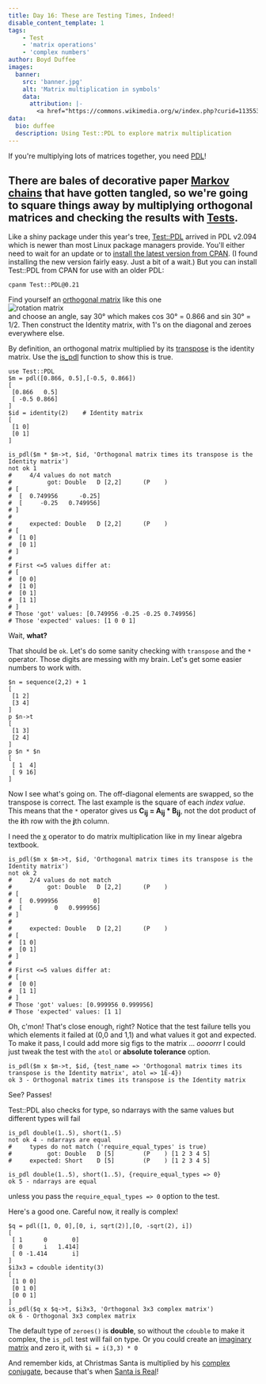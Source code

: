 ```yaml
---
title: Day 16: These are Testing Times, Indeed!
disable_content_template: 1
tags:
    - Test
    - 'matrix operations'
    - 'complex numbers'
author: Boyd Duffee
images:
  banner:
    src: 'banner.jpg'
    alt: 'Matrix multiplication in symbols'
    data:
      attribution: |-
        <a href="https://commons.wikimedia.org/w/index.php?curid=113553734">Matrix multiplication</a>" by <a href="https://commons.wikimedia.org/w/index.php?title=User:Brigban&action=edit&redlink=1">Brigban</a> is marked with <a href="https://creativecommons.org/publicdomain/zero/1.0/deed.en/?ref=openverse">CC0 1.0 </a>
data:
  bio: duffee
  description: Using Test::PDL to explore matrix multiplication
---
```


If you're multiplying lots of matrices together, you need [PDL](https://metacpan.org/pod/PDL)!

There are bales of decorative paper [Markov chains](https://en.wikipedia.org/wiki/Markov_chain) that have gotten tangled,
so we're going to square things away by multiplying orthogonal matrices and checking the results with
[Tests](https://en.wikipedia.org/wiki/Test-driven_development).
---

Like a shiny package under this year's tree,
[Test::PDL](https://metacpan.org/pod/Test::PDL) arrived in PDL v2.094 which is newer than most Linux package managers provide.
You'll either need to wait for an update or to [install the latest version from CPAN](https://pdl.perl.org/?page=install).
(I found installing the new version fairly easy. Just a bit of a wait.)
But you can install Test::PDL from CPAN for use with an older PDL:

    cpanm Test::PDL@0.21

Find yourself an [orthogonal matrix](https://en.wikipedia.org/wiki/Orthogonal_matrix) like this one  
<img src="https://latex.codecogs.com/svg.latex?\left[\begin{array}{cc} \cos\theta &\sin\theta \\ -\sin\theta &\cos\theta \end{array}\right]" title="rotation matrix" />  
and choose an angle, say 30&deg; which makes cos 30&deg; = 0.866 and sin 30&deg; = 1/2.
Then construct the Identity matrix, with 1's on the diagonal and zeroes everywhere else.

By definition, an orthogonal matrix multiplied by its
[transpose](https://metacpan.org/pod/PDL::Basic#transpose) is the identity matrix.
Use the [is_pdl](https://metacpan.org/pod/Test::PDL#is_pdl) function to show this is true.

    use Test::PDL
    $m = pdl([0.866, 0.5],[-0.5, 0.866])
    [
     [0.866   0.5]
     [ -0.5 0.866]
    ]
    $id = identity(2)    # Identity matrix
    [
     [1 0]
     [0 1]
    ]

    is_pdl($m * $m->t, $id, 'Orthogonal matrix times its transpose is the Identity matrix')
    not ok 1
    #     4/4 values do not match
    #          got: Double   D [2,2]      (P    )
    # [
    #  [  0.749956      -0.25]
    #  [     -0.25   0.749956]
    # ]
    #
    #     expected: Double   D [2,2]      (P    )
    # [
    #  [1 0]
    #  [0 1]
    # ]
    #
    # First <=5 values differ at:
    # [
    #  [0 0]
    #  [1 0]
    #  [0 1]
    #  [1 1]
    # ]
    # Those 'got' values: [0.749956 -0.25 -0.25 0.749956]
    # Those 'expected' values: [1 0 0 1]

Wait, **what?**

That should be `ok`. Let's do some sanity checking with `transpose` and the `*` operator.
Those digits are messing with my brain. Let's get some easier numbers to work with.

    $n = sequence(2,2) + 1
    [
     [1 2]
     [3 4]
    ]
    p $n->t
    [
     [1 3]
     [2 4]
    ]
    p $n * $n
    [
     [ 1  4]
     [ 9 16]
    ]

Now I see what's going on.
The off-diagonal elements are swapped, so the transpose is correct. 
The last example is the square of each _index value_.
This means that the `*` operator gives us
**C<span style="vertical-align:sub">ij</span> = A<span style="vertical-align:sub">ij</span> * B<span style="vertical-align:sub">ij</span>**,
not the dot product of the **i**th row with the **j**th column.

I need the [x](https://metacpan.org/pod/PDL::Primitive#x) operator to do matrix multiplication like in my linear algebra textbook.

    is_pdl($m x $m->t, $id, 'Orthogonal matrix times its transpose is the Identity matrix')
    not ok 2
    #     2/4 values do not match
    #          got: Double   D [2,2]      (P    )
    # [
    #  [  0.999956          0]
    #  [         0   0.999956]
    # ]
    #
    #     expected: Double   D [2,2]      (P    )
    # [
    #  [1 0]
    #  [0 1]
    # ]
    #
    # First <=5 values differ at:
    # [
    #  [0 0]
    #  [1 1]
    # ]
    # Those 'got' values: [0.999956 0.999956]
    # Those 'expected' values: [1 1]

Oh, c'mon! That's close enough, right?
Notice that the test failure tells you which elements it failed at (0,0 and 1,1) and what values it got and expected.
To make it pass, I could add more sig figs to the matrix ... _oooorrr_ I could just tweak the test
with the `atol` or **absolute tolerance** option.

    is_pdl($m x $m->t, $id, {test_name => 'Orthogonal matrix times its transpose is the Identity matrix', atol => 1E-4})
    ok 3 - Orthogonal matrix times its transpose is the Identity matrix

See? Passes!

Test::PDL also checks for type, so ndarrays with the same values but different types will fail

    is_pdl double(1..5), short(1..5)
    not ok 4 - ndarrays are equal
    #     types do not match ('require_equal_types' is true)
    #          got: Double   D [5]        (P    ) [1 2 3 4 5]
    #     expected: Short    D [5]        (P    ) [1 2 3 4 5]

    is_pdl double(1..5), short(1..5), {require_equal_types => 0}
    ok 5 - ndarrays are equal

unless you pass the `require_equal_types => 0` option to the test.

Here's a good one. Careful now, it really is complex!

    $q = pdl([1, 0, 0],[0, i, sqrt(2)],[0, -sqrt(2), i])
    [
     [ 1      0       0]
     [ 0      i   1.414]
     [ 0 -1.414       i]
    ]
    $i3x3 = cdouble identity(3)
    [
     [1 0 0]
     [0 1 0]
     [0 0 1]
    ]
    is_pdl($q x $q->t, $i3x3, 'Orthogonal 3x3 complex matrix')
    ok 6 - Orthogonal 3x3 complex matrix

The default type of `zeroes()` is **double**, so without the `cdouble` to make it complex, the `is_pdl` test will fail on type.
Or you could create an [imaginary matrix](https://metacpan.org/pod/PDL::Core#i) and zero it, with `$i = i(3,3) * 0`

And remember kids, at Christmas Santa is multiplied by his [complex conjugate](https://metacpan.org/pod/PDL::Ops#conj),
because that's when [Santa is Real](https://xkcd.com/849/)!
